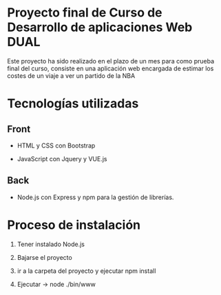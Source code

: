 # Proyecto final de Curso de Desarrollo de aplicaciones Web DUAL

Este proyecto ha sido realizado en el plazo de un mes para como prueba final del curso, consiste en una aplicación web encargada de estimar los costes de un viaje a ver un partido de la NBA

# Tecnologías utilizadas

## Front

- HTML y CSS con Bootstrap

- JavaScript con Jquery y VUE.js

## Back

- Node.js con Express y npm para la gestión de librerías.

# Proceso de instalación

1. Tener instalado Node.js

2. Bajarse el proyecto

3. ir a la carpeta del proyecto y ejecutar npm install

4. Ejecutar -> node ./bin/www 
